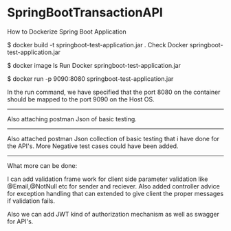 # SpringBootTransactionAPI


How to Dockerize Spring Boot Application

$ docker build -t springboot-test-application.jar .
Check Docker springboot-test-application.jar

$ docker image ls
Run Docker springboot-test-application.jar

$ docker run -p 9090:8080 springboot-test-application.jar

In the run command, we have specified that the port 8080 on the container should be mapped to the port 9090 on the Host OS.

*****************************

Also attaching postman Json of basic testing.


*****************************

Also attached postman Json collection of basic testing that i have done for the API's.
More Negative test cases could have been added.

************************************
What more can be done:

I can add validation frame work for client side parameter validation like @Email,@NotNull etc for sender and reciever. Also added controller advice for exception handling that can extended to give client the proper messages if validation fails.

Also we can add JWT kind of authorization mechanism as well as swagger for API's.
